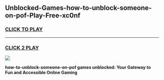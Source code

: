 
## Unblocked-Games-how-to-unblock-someone-on-pof-Play-Free-xc0nf
<h3>
<a href="https://premium76.site?title=how-to-unblock-someone-on-pof&ref=20M">CLICK TO PLAY</a></h3>
<hr>

<h3>
<a href="https://premium76.site?title=how-to-unblock-someone-on-pof&ref=20M">CLICK 2 PLAY</a>
  
</h3>

<a href="https://premium76.site?title=how-to-unblock-someone-on-pof&ref=19M"><img src="https://clearcache.store/games.png"></a>


**how-to-unblock-someone-on-pof games unblocked: Your Gateway to Fun and Accessible Online Gaming**
